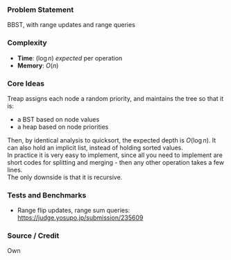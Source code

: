 ### Problem Statement
BBST, with range updates and range queries

### Complexity
- **Time**: $(\log n)$ *expected* per operation
- **Memory**: $O(n)$

### Core Ideas
Treap assigns each node a random priority, and maintains the tree so that it is:
- a BST based on node values
- a heap based on node priorities

Then, by identical analysis to quicksort, the expected depth is $O(\log n)$. It can also hold an implicit list, instead of holding sorted values.<br>
In practice it is very easy to implement, since all you need to implement are short codes for splitting and merging - then any other operation takes a few lines.<br>
The only downside is that it is recursive.

### Tests and Benchmarks
- Range flip updates, range sum queries: https://judge.yosupo.jp/submission/235609

### Source / Credit
Own
